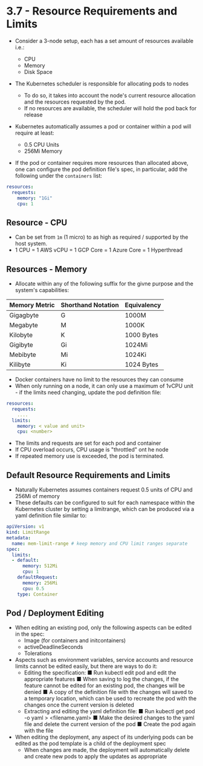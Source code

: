 # 3.7 - Resource Requirements and Limits

- Consider a 3-node setup, each has a set amount of resources available i.e.:
  - CPU
  - Memory
  - Disk Space

- The Kubernetes scheduler is responsible for allocating pods to nodes
  - To do so, it takes into account the node's current resource allocation and the resources requested by the pod.
  - If no resources are available, the scheduler will hold the pod back for release
- Kubernetes automatically assumes a pod or container within a pod will require at least:
  - 0.5 CPU Units
  - 256Mi Memory

- If the pod or container requires more resources than allocated above, one can configure the pod definition file's spec, in particular, add the following under the `containers` list:

```yaml
resources:
  requests:
    memory: "1Gi"
    cpu: 1
```

## Resource - CPU

- Can be set from `1m` (1 micro) to as high as required / supported by the host system.
- 1 CPU = 1 AWS vCPU = 1 GCP Core = 1 Azure Core = 1 Hyperthread

## Resources - Memory

- Allocate within any of the following suffix for the givne purpose and the system's capabilities:

| Memory Metric | Shorthand Notation | Equivalency |
| ------------- | ------------------ | ----------- |
| Gigagbyte        |  G  | 1000M |
| Megabyte        |  M  | 1000K |
| Kilobyte        | K   | 1000 Bytes |
| Gigibyte        | Gi   | 1024Mi |
| Mebibyte        | Mi   | 1024Ki |
| Kilibyte        | Ki   | 1024 Bytes |

- Docker containers have no limit to the resources they can consume
- When only running on a node, it can only use a maximum of 1vCPU unit - if the limits need changing, update the pod definition file:

```yaml
resources:
  requests:
    ....
  limits:
    memory: < value and unit>
    cpu: <number>
```

- The limits and requests are set for each pod and container
- If CPU overload occurs, CPU usage is "throttled" ont he node
- If repeated memory use is exceeded, the pod is terminated.

## Default Resource Requirements and Limits

- Naturally Kubernetes assumes containers request 0.5 units of CPU and 256Mi of memory
- These defaults can be configured to suit for each namespace within the Kubernetes cluster by setting a limitrange, which can be produced via a yaml definition file similar to:

```yaml
apiVersion: v1
kind: LimitRange
metadata:
  name: mem-limit-range # keep memory and CPU limit ranges separate
spec:
  limits:
  - default:
      memory: 512Mi
      cpu: 1
    defaultRequest:
      memory: 256Mi
      cpu: 0.5
    type: Container
```

## Pod / Deployment Editing

- When editing an existing pod, only the following aspects can be edited in the spec:
  - Image (for containers and initcontainers)
  - activeDeadlineSeconds
  - Tolerations
- Aspects such as environment variables, service accounts and resource limits cannot
be edited easily, but there are ways to do it:
  - Editing the specification:
■ Run kubectl edit pod <podname> and edit the appropriate features
■ When saving to log the changes, if the feature cannot be edited for an
existing pod, the changes will be denied
■ A copy of the definition file with the changes will saved to a temporary
location, which can be used to recreate the pod with the changes once
the current version is deleted
  - Extracting and editing the yaml definition file:
■ Run kubectl get pod <podname> -o yaml > <filename.yaml>
■ Make the desired changes to the yaml file and delete the current
version of the pod
■ Create the pod again with the file
- When editing the deployment, any aspect of its underlying pods can be edited as the
pod template is a child of the deployment spec
  - When changes are made, the deployment will automatically delete and
create new pods to apply the updates as appropriate

